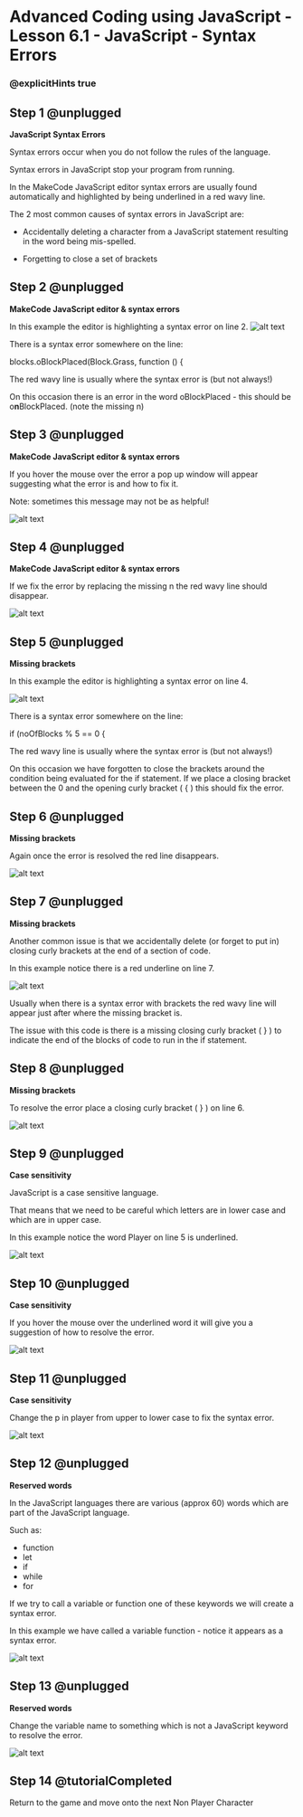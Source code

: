 # Advanced Coding using JavaScript - Lesson 6.1 - JavaScript - Syntax Errors

### @explicitHints true

## Step 1 @unplugged
**JavaScript Syntax Errors**

Syntax errors occur when you do not follow the rules of the language.

Syntax errors in JavaScript stop your program from running.

In the MakeCode JavaScript editor syntax errors are usually found automatically and highlighted by being underlined in a red wavy line.

The 2 most common causes of syntax errors in JavaScript are:

- Accidentally deleting a character from a JavaScript statement resulting in the word being mis-spelled.

- Forgetting to close a set of brackets

## Step 2 @unplugged
**MakeCode JavaScript editor & syntax errors**

In this example the editor is highlighting a syntax error on line 2.
![alt text](https://advancedjs.codingcredentials.com/Lesson6/6.1/images/1.jpg?raw=true "error")

There is a syntax error somewhere on the line:

blocks.oBlockPlaced(Block.Grass, function () {

The red wavy line is usually where the syntax error is (but not always!)

On this occasion there is an error in the word oBlockPlaced - this should be o**n**BlockPlaced. (note the missing n)

## Step 3 @unplugged
**MakeCode JavaScript editor & syntax errors**

If you hover the mouse over the error a pop up window will appear suggesting what the error is and how to fix it.

Note: sometimes this message may not be as helpful!

![alt text](https://advancedjs.codingcredentials.com/Lesson6/6.1/images/2.jpg?raw=true "error")

## Step 4 @unplugged
**MakeCode JavaScript editor & syntax errors**

If we fix the error by replacing the missing n the red wavy line should disappear.

![alt text](https://advancedjs.codingcredentials.com/Lesson6/6.1/images/3.jpg?raw=true "error")

## Step 5 @unplugged
**Missing brackets**

In this example the editor is highlighting a syntax error on line 4.

![alt text](https://advancedjs.codingcredentials.com/Lesson6/6.1/images/4.jpg?raw=true "error")

There is a syntax error somewhere on the line:

if (noOfBlocks % 5 == 0 {

The red wavy line is usually where the syntax error is (but not always!)

On this occasion we have forgotten to close the brackets around the condition being evaluated for the if statement. If we place a closing bracket between the 0 and the opening curly bracket ( { ) this should fix the error.

## Step 6 @unplugged
**Missing brackets**

Again once the error is resolved the red line disappears.

![alt text](https://advancedjs.codingcredentials.com/Lesson6/6.1/images/5.jpg?raw=true "error")

## Step 7 @unplugged
**Missing brackets**

Another common issue is that we accidentally delete (or forget to put in) closing curly brackets at the end of a section of code.

In this example notice there is a red underline on line 7.

![alt text](https://advancedjs.codingcredentials.com/Lesson6/6.1/images/6.jpg?raw=true "error")

Usually when there is a syntax error with brackets the red wavy line will appear just after where the missing bracket is.

The issue with this code is there is a missing closing curly bracket ( } )  to indicate the end of the blocks of code to run in the if statement.

## Step 8 @unplugged
**Missing brackets**

To resolve the error place a closing curly bracket ( } ) on line 6.

![alt text](https://advancedjs.codingcredentials.com/Lesson6/6.1/images/7.jpg?raw=true "error")

## Step 9 @unplugged
**Case sensitivity**

JavaScript is a case sensitive language.

That means that we need to be careful which letters are in lower case and which are in upper case.

In this example notice the word Player on line 5 is underlined.

![alt text](https://advancedjs.codingcredentials.com/Lesson6/6.1/images/8.jpg?raw=true "error")

## Step 10 @unplugged
**Case sensitivity**

If you hover the mouse over the underlined word it will give you a suggestion of how to resolve the error.

![alt text](https://advancedjs.codingcredentials.com/Lesson6/6.1/images/9.jpg?raw=true "error")

## Step 11 @unplugged
**Case sensitivity**

Change the p in player from upper to lower case to fix the syntax error.

![alt text](https://advancedjs.codingcredentials.com/Lesson6/6.1/images/10.jpg?raw=true "error")

## Step 12 @unplugged
**Reserved words**

In the JavaScript languages there are various (approx 60)  words which are part of the JavaScript language.

Such as:
- function
- let
- if
- while
- for

If we try to call a variable or function one of these keywords we will create a syntax error.

In this example we have called a variable function - notice it appears as a syntax error.

![alt text](https://advancedjs.codingcredentials.com/Lesson6/6.1/images/11.jpg?raw=true "error")

## Step 13 @unplugged
**Reserved words**

Change the variable name to something which is not a JavaScript keyword to resolve the error.

![alt text](https://advancedjs.codingcredentials.com/Lesson6/6.1/images/12.jpg?raw=true "error")

## Step 14 @tutorialCompleted
Return to the game and move onto the next Non Player Character